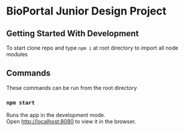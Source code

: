 BioPortal Junior Design Project
========

## Getting Started With Development
To start clone repo and type `npm i` at root directory to import all node
modules


## Commands

These commands can be run from the root directory

### `npm start`

Runs the app in the development mode.<br>
Open [http://localhost:8080](http://localhost:8080) to view it in the browser.

